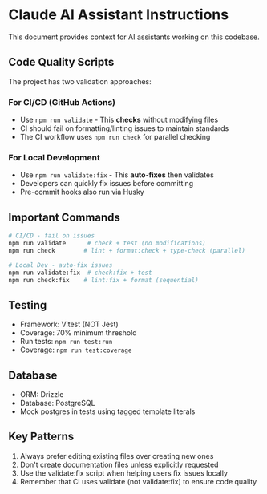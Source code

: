 # Claude AI Assistant Instructions

This document provides context for AI assistants working on this codebase.

## Code Quality Scripts

The project has two validation approaches:

### For CI/CD (GitHub Actions)

- Use `npm run validate` - This **checks** without modifying files
- CI should fail on formatting/linting issues to maintain standards
- The CI workflow uses `npm run check` for parallel checking

### For Local Development

- Use `npm run validate:fix` - This **auto-fixes** then validates
- Developers can quickly fix issues before committing
- Pre-commit hooks also run via Husky

## Important Commands

```bash
# CI/CD - fail on issues
npm run validate      # check + test (no modifications)
npm run check        # lint + format:check + type-check (parallel)

# Local Dev - auto-fix issues
npm run validate:fix  # check:fix + test
npm run check:fix    # lint:fix + format (sequential)
```

## Testing

- Framework: Vitest (NOT Jest)
- Coverage: 70% minimum threshold
- Run tests: `npm run test:run`
- Coverage: `npm run test:coverage`

## Database

- ORM: Drizzle
- Database: PostgreSQL
- Mock postgres in tests using tagged template literals

## Key Patterns

1. Always prefer editing existing files over creating new ones
2. Don't create documentation files unless explicitly requested
3. Use the validate:fix script when helping users fix issues locally
4. Remember that CI uses validate (not validate:fix) to ensure code quality
